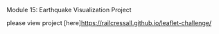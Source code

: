 Module 15: Earthquake Visualization Project

please view project [here]https://railcressall.github.io/leaflet-challenge/ 
